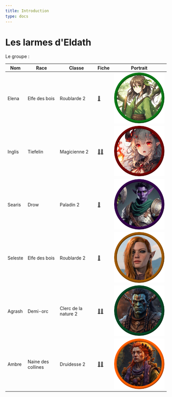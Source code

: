 ```yaml
---
title: Introduction
type: docs
---
```

# Les larmes d'Eldath

Le groupe :

| Nom     | Race               | Classe               | Fiche                                                                                           | Portrait                                          |
| ------- | ------------------ | -------------------- | ----------------------------------------------------------------------------------------------- | ------------------------------------------------- |
| Elena   | Elfe des bois      | Roublarde 2            | [📝](docs/personnages/Elena/Elena.pdf)                                                          | ![](docs/personnages/Elena/Elena%20token.png)     |
| Inglis  | Tiefelin            | Magicienne 2         | [📝](docs/personnages/Inglis/Inglis.pdf)[📜](docs/personnages/Inglis/Livre_de_sorts_Inglis.pdf) | ![](docs/personnages/Inglis/Inglis%20token.png)   |
| Searis  | Drow               | Paladin 2            | [📝](docs/personnages/Searis/Searis.pdf)                                                        | ![](docs/personnages/Searis/Searis%20token.png)   |
| Seleste | Elfe des bois      | Roublarde 2            | [📝](docs/personnages/Seleste/Seleste.pdf)                                                      | ![](docs/personnages/Seleste/Seleste%20token.png) |
| Agrash  | Demi-orc           | Clerc de la nature 2 | [📝](docs/personnages/Agrash/Agrash.pdf)[📜](docs/personnages/Agrash/Livre_de_sorts_Agrash.pdf)                                                        | ![](docs/personnages/Agrash/Agrash%20token.png)   |
| Ambre   | Naine des collines | Druidesse 2             | [📝](docs/personnages/Ambre/Ambre.pdf)[📜](docs/personnages/Ambre/Livre_de_sorts_Ambre.pdf)                                                          | ![](docs/personnages/Ambre/Ambre%20token.png)     |
